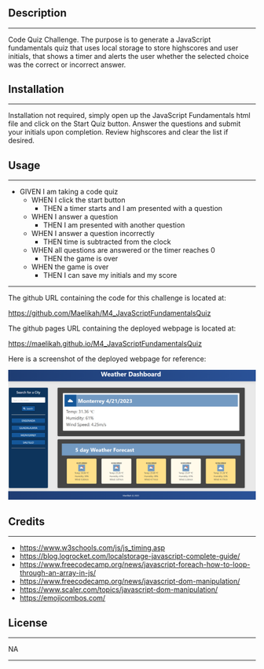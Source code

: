 # <Your-Project-Title>

## Description
---
Code Quiz Challenge. The purpose is to generate a JavaScript fundamentals quiz that uses local storage to store highscores and user initials, that shows a timer and alerts the user whether the selected choice was the correct or incorrect answer.

## Installation
---
Installation not required, simply open up the JavaScript Fundamentals html file and click on the Start Quiz button. Answer the questions and submit your initials upon completion. Review highscores and clear the list if desired.

## Usage
---

- GIVEN I am taking a code quiz
    - WHEN I click the start button
        - THEN a timer starts and I am presented with a question
    - WHEN I answer a question
        - THEN I am presented with another question
    - WHEN I answer a question incorrectly
        - THEN time is subtracted from the clock
    - WHEN all questions are answered or the timer reaches 0
        - THEN the game is over
    - WHEN the game is over
        - THEN I can save my initials and my score

---

The github URL containing the code for this challenge is located at:

https://github.com/Maelikah/M4_JavaScriptFundamentalsQuiz

The github pages URL containing the deployed webpage is located at:

https://maelikah.github.io/M4_JavaScriptFundamentalsQuiz

Here is a screenshot of the deployed webpage for reference:


![Screenshot](Assets/images/screenshot.png)


## Credits
---
- https://www.w3schools.com/js/js_timing.asp
- https://blog.logrocket.com/localstorage-javascript-complete-guide/
- https://www.freecodecamp.org/news/javascript-foreach-how-to-loop-through-an-array-in-js/
- https://www.freecodecamp.org/news/javascript-dom-manipulation/
- https://www.scaler.com/topics/javascript-dom-manipulation/
- https://emojicombos.com/

## License
---

NA

---